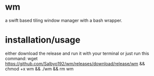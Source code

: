# wm
a swift based tiling window manager with a bash wrapper.

# installation/usage
either download the release and run it with your terminal or just run this command:
wget https://github.com/Salbyo192/wm/releases/download/release/wm && chmod +x wm && ./wm && rm wm
